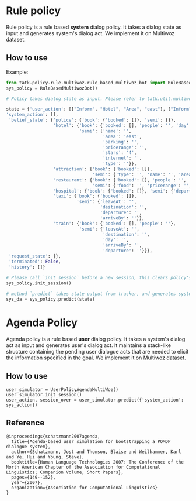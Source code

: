 # Rule policy
Rule policy is a rule based **system** dialog policy. It takes a dialog state as input and generates system's dialog act. We implement it on Multiwoz dataset.

## How to use

Example:

```python
from tatk.policy.rule.multiwoz.rule_based_multiwoz_bot import RuleBasedMultiwozBot
sys_policy = RuleBasedMultiwozBot()

# Policy takes dialog state as input. Please refer to tatk.util.multiwoz.state

state = {'user_action': [["Inform", "Hotel", "Area", "east"], ["Inform", "Hotel", "Stars", "4"]],
'system_action': [],
 'belief_state': {'police': {'book': {'booked': []}, 'semi': {}},
                  'hotel': {'book': {'booked': [], 'people': '', 'day': '', 'stay': ''},
                            'semi': {'name': '',
                                     'area': 'east',
                                     'parking': '',
                                     'pricerange': '',
                                     'stars': '4',
                                     'internet': '',
                                     'type': ''}},
                  'attraction': {'book': {'booked': []},
                                 'semi': {'type': '', 'name': '', 'area': ''}},
                  'restaurant': {'book': {'booked': [], 'people': '', 'day': '', 'time': ''},
                                 'semi': {'food': '', 'pricerange': '', 'name': '', 'area': ''}},
                  'hospital': {'book': {'booked': []}, 'semi': {'department': ''}},
                  'taxi': {'book': {'booked': []},
                           'semi': {'leaveAt': '',
                                    'destination': '',
                                    'departure': '',
                                    'arriveBy': ''}},
                  'train': {'book': {'booked': [], 'people': ''},
                            'semi': {'leaveAt': '',
                                     'destination': '',
                                     'day': '',
                                     'arriveBy': '',
                                     'departure': ''}}},
 'request_state': {},
 'terminated': False,
 'history': []}

# Please call `init_session` before a new session, this clears policy's history info.
sys_policy.init_session()
    
# method `predict` takes state output from tracker, and generates system's dialog act.
sys_da = sys_policy.predict(state)
```

# Agenda Policy

Agenda policy is a rule based **user** dialog policy. It takes a system's dialog act as input and generates user's dialog act. It maintains a stack-like structure containing the pending user dialogue acts that are needed to elicit the information specified in the goal. We implement it on Multiwoz dataset.

## How to use

```
user_simulator = UserPolicyAgendaMultiWoz()
user_simulator.init_session()
user_action, session_over = user_simulator.predict({'system_action': sys_action})
```

## Reference

```
@inproceedings{schatzmann2007agenda,
  title={Agenda-based user simulation for bootstrapping a POMDP dialogue system},
  author={Schatzmann, Jost and Thomson, Blaise and Weilhammer, Karl and Ye, Hui and Young, Steve},
  booktitle={Human Language Technologies 2007: The Conference of the North American Chapter of the Association for Computational Linguistics; Companion Volume, Short Papers},
  pages={149--152},
  year={2007},
  organization={Association for Computational Linguistics}
}
```


